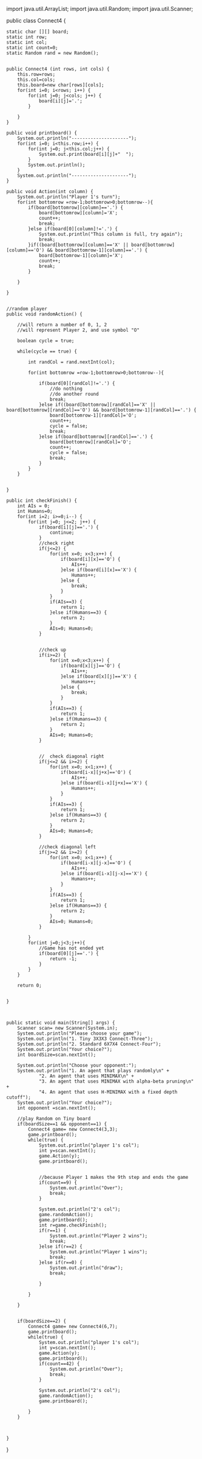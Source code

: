 import java.util.ArrayList;
import java.util.Random;
import java.util.Scanner;

public class Connect4 {

	static char [][] board;
	static int row;
	static int col;
	static int count=0;
	static Random rand = new Random();


	public Connect4 (int rows, int cols) {
		this.row=rows;
		this.col=cols;
		this.board=new char[rows][cols];
		for(int i=0; i<rows; i++) {
			for(int j=0; j<cols; j++) {
				board[i][j]='.';
			}

		}
	}

	public void printboard() {
		System.out.println("---------------------");
		for(int i=0; i<this.row;i++) {
			for(int j=0; j<this.col;j++) {
				System.out.print(board[i][j]+"  ");
			}
			System.out.println();
		}
		System.out.println("---------------------"); 
	}

	public void Action(int column) {
		System.out.println("Player 1's turn");
		for(int bottomrow =row-1;bottomrow>0;bottomrow--){
			if(board[bottomrow][column]=='.') {
				board[bottomrow][column]='X';
				count++;
				break;
			}else if(board[0][column]!='.') {
				System.out.println("This column is full, try again");
				break;
			}if((board[bottomrow][column]=='X' || board[bottomrow][column]=='O') && board[bottomrow-1][column]=='.') {
				board[bottomrow-1][column]='X';
				count++;
				break;
			}

		}

	}


	//random player
	public void randomAction() {

		//will return a number of 0, 1, 2
		//will represent Player 2, and use symbol "O"

		boolean cycle = true;

		while(cycle == true) {

			int randCol = rand.nextInt(col);

			for(int bottomrow =row-1;bottomrow>0;bottomrow--){

				if(board[0][randCol]!='.') {
					//do nothing
					//do another round
					break;
				}else if((board[bottomrow][randCol]=='X' || board[bottomrow][randCol]=='O') && board[bottomrow-1][randCol]=='.') {
					board[bottomrow-1][randCol]='O';
					count++;
					cycle = false;
					break;
				}else if(board[bottomrow][randCol]=='.') {
					board[bottomrow][randCol]='O';
					count++;
					cycle = false; 
					break;
				}
			}
		}


	}

	public int checkFinish() {
		int AIs = 0;
		int Humans=0;
		for(int i=2; i>=0;i--) {
			for(int j=0; j<=2; j++) {
				if(board[i][j]=='.') {
					continue;
				}
				//check right
				if(j<=2) {
					for(int x=0; x<3;x++) {
						if(board[i][x]=='O') {
							AIs++;
						}else if(board[i][x]=='X') {
							Humans++;
						}else {
							break;
						}
					}
					if(AIs==3) {
						return 1;
					}else if(Humans==3) {
						return 2;
					}
					AIs=0; Humans=0;
				}


				//check up
				if(i>=2) {
					for(int x=0;x<3;x++) {
						if(board[x][j]=='O') {
							AIs++;
						}else if(board[x][j]=='X') {
							Humans++;
						}else {
							break;
						}
					}
					if(AIs==3) {
						return 1;
					}else if(Humans==3) {
						return 2;
					}
					AIs=0; Humans=0;
				}


				//	check diagonal right
				if(j<=2 && i>=2) {
					for(int x=0; x<1;x++) {
						if(board[i-x][j+x]=='O') {
							AIs++;
						}else if(board[i-x][j+x]=='X') {
							Humans++;
						}
					}
					if(AIs==3) {
						return 1;
					}else if(Humans==3) {
						return 2;
					}
					AIs=0; Humans=0;	
				}

				//check diagonal left
				if(j>=2 && i>=2) {
					for(int x=0; x<1;x++) {
						if(board[i-x][j-x]=='O') {
							AIs++;
						}else if(board[i-x][j-x]=='X') {
							Humans++;
						}
					}
					if(AIs==3) {
						return 1;
					}else if(Humans==3) {
						return 2;
					}
					AIs=0; Humans=0;
				}

			}
			for(int j=0;j<3;j++){
				//Game has not ended yet
				if(board[0][j]=='.') {
					return -1;
				}
			}
		}

		return 0;


	}



	public static void main(String[] args) {
		Scanner scan= new Scanner(System.in);
		System.out.println("Please choose your game");
		System.out.println("1. Tiny 3X3X3 Connect-Three");
		System.out.println("2. Standard 6X7X4 Connect-Four");
		System.out.println("Your choice?");
		int boardSize=scan.nextInt();

		System.out.println("Choose your opponent:");
		System.out.println("1. An agent that plays randomly\n" + 
				"2. An agent that uses MINIMAX\n" + 
				"3. An agent that uses MINIMAX with alpha-beta pruning\n" + 
				"4. An agent that uses H-MINIMAX with a fixed depth cutoff");
		System.out.println("Your choice?");
		int opponent =scan.nextInt();

		//play Random on Tiny board
		if(boardSize==1 && opponent==1) {
			Connect4 game= new Connect4(3,3);
			game.printboard();
			while(true) {
				System.out.println("player 1's col");
				int y=scan.nextInt();
				game.Action(y);
				game.printboard();


				//because Player 1 makes the 9th step and ends the game
				if(count==9) {
					System.out.println("Over");
					break;
				}

				System.out.println("2's col");
				game.randomAction();
				game.printboard();
				int r=game.checkFinish();
				if(r==1) {
					System.out.println("Player 2 wins");
					break;
				}else if(r==2) {
					System.out.println("Player 1 wins");
					break;
				}else if(r==0) {
					System.out.println("draw");
					break;

				}

			}

		}


		if(boardSize==2) {
			Connect4 game= new Connect4(6,7);
			game.printboard();
			while(true) {
				System.out.println("player 1's col");
				int y=scan.nextInt();
				game.Action(y);
				game.printboard();
				if(count==42) {
					System.out.println("Over");
					break;
				}

				System.out.println("2's col");
				game.randomAction();
				game.printboard();

			}
		}



	}
}
